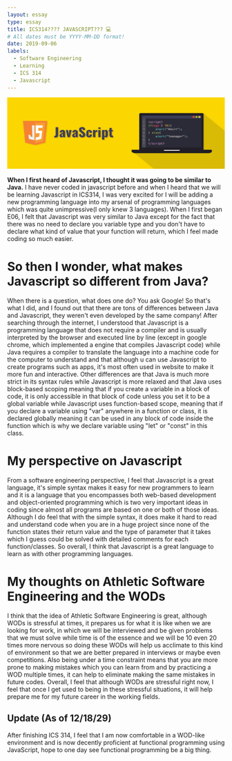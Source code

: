 ```yaml
---
layout: essay
type: essay
title: ICS314???? JAVASCRIPT??? 💻
# All dates must be YYYY-MM-DD format!
date: 2019-09-06
labels:
  - Software Engineering
  - Learning
  - ICS 314
  - Javascript
---
```


<img class="ui image" src="../images/Javascript700.png">

<b>When I first heard of Javascript, I thought it was going to be similar to Java.</b> I have never coded in javascript before and when I heard that we will be learning Javascript in ICS314, I was very excited for I will be adding a new programming language into my arsenal of programming languages which was quite unimpressive(I only knew 3 languages). When I first began E06, I felt that Javascript was very similar to Java except for the fact that there was no need to declare you variable type and you don't have to declare what kind of value that your function will return, which I feel made coding so much easier.

# So then I wonder, what makes Javascript so different from Java?
When there is a question, what does one do? You ask Google! So that's what I did, and I found out that there are tons of differences between Java and Javascript, they weren't even developed by the same company! After searching through the internet, I understood that Javascript is a programming language that does not require a compiler and is usually interpreted by the browser and executed line by line (except in google chrome, which implemented a engine that compiles Javascript code) while Java requires a compiler to translate the language into a machine code for the computer to understand and that although u can use Javascript to create programs such as apps, it's most often used in website to make it more fun and interactive. Other differences are that Java is much more strict in its syntax rules while Javascript is more relaxed and that Java uses block-based scoping meaning that if you create a variable in a block of code, it is only accessible in that block of code unless you set it to be a global variable while Javascript uses function-based scope, meaning that if you declare a variable using "var" anywhere in a function or class, it is declared globally meaning it can be used in any block of code inside the function which is why we declare variable using "let" or "const" in this class.

# My perspective on Javascript
From a software engineering perspective, I feel that Javascript is a great language, it's simple syntax makes it easy for new programmers to learn and it is a language that you encompasses both web-based development and object-oriented programming which is two very important ideas in coding since almost all programs are based on one or both of those ideas. Although I do feel that with the simple syntax, it does make it hard to read and understand code when you are in a huge project since none of the function states their return value and the type of parameter that it takes which I guess could be solved with detailed comments for each function/classes. So overall, I think that Javascript is a great language to learn as with other programming languages.

# My thoughts on Athletic Software Engineering and the WODs
I think that the idea of Athletic Software Engineering is great, although WODs is stressful at times, it prepares us for what it is like when we are looking for work, in which we will be interviewed and be given problems that we must solve while time is of the essence and we will be 10 even 20 times more nervous so doing these WODs will help us acclimate to this kind of environment so that we are better prepared in interviews or maybe even competitions. Also being under a time constraint means that you are more prone to making mistakes which you can learn from and by practicing a WOD multiple times, it can help to eliminate making the same mistakes in future codes. Overall, I feel that although WODs are stressful right now, I feel that once I get used to being in these stressful situations, it will help prepare me for my future career in the working fields.

<h2> Update (As of 12/18/29) </h2>
After finishing ICS 314, I feel that I am now comfortable in a WOD-like environment and is now decently proficient at functional programming using JavaScript, hope to one day see functional programming be a big thing.
